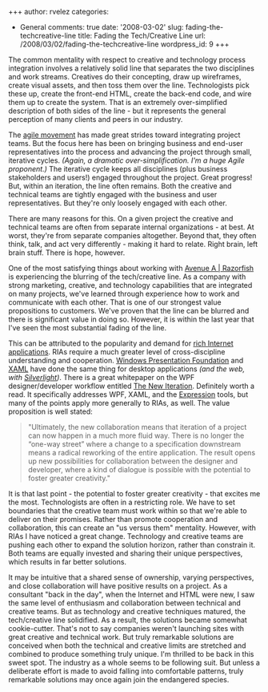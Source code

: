 +++
author: rvelez
categories:
- General
comments: true
date: '2008-03-02'
slug: fading-the-techcreative-line
title: Fading the Tech/Creative Line
url: /2008/03/02/fading-the-techcreative-line
wordpress_id: 9
+++


The common mentality with respect to creative and technology process integration involves a relatively solid line that separates the two disciplines and work streams.  Creatives do their concepting, draw up wireframes, create visual assets, and then toss them over the line.  Technologists pick these up, create the front-end HTML, create the back-end code, and wire them up to create the system.  That is an extremely over-simplified description of both sides of the line - but it represents the general perception of many clients and peers in our industry.

The [agile movement](http://agilemanifesto.org/principles.html) has made great strides toward integrating project teams.  But the focus here has been on bringing business and end-user representatives into the process and advancing the project through small, iterative cycles.  _(Again, a dramatic over-simplification.  I'm a huge Agile proponent.)_  The iterative cycle keeps all disciplines (plus business stakeholders and users!) engaged throughout the project.  Great progress!  But, within an iteration, the line often remains.  Both the creative and technical teams are tightly engaged with the business and user representatives.  But they're only loosely engaged with each other.

There are many reasons for this.  On a given project the creative and technical teams are often from separate internal organizations - at best.  At worst, they're from separate companies altogether.  Beyond that, they often think, talk, and act very differently - making it hard to relate.  Right brain, left brain stuff.  There is hope, however.

One of the most satisfying things about working with [Avenue A | Razorfish](http://avenuea-razorfish.com/) is experiencing the blurring of the tech/creative line.  As a company with strong marketing, creative, and technology capabilities that are integrated on many projects, we've learned through experience how to work and communicate with each other.  That is one of our strongest value propositions to customers.  We've proven that the line can be blurred and there is significant value in doing so.  However, it is within the last year that I've seen the most substantial fading of the line.

This can be attributed to the popularity and demand for [rich Internet applications](http://en.wikipedia.org/wiki/Rich_Internet_application).  RIAs require a much greater level of cross-discipline understanding and cooperation.  [Windows Presentation Foundation](http://msdn2.microsoft.com/en-us/library/aa663364.aspx) and [XAML](http://msdn2.microsoft.com/en-us/library/ms752059.aspx) have done the same thing for desktop applications _(and the web, with [Silverlight](http://silverlight.net/))_.  There is a great whitepaper on the WPF designer/developer workflow entitled [The New Iteration](http://windowsclient.net/wpf/white-papers/thenewiteration.aspx).  Definitely worth a read.  It specifically addresses WPF, XAML, and the [Expression](http://www.microsoft.com/expression/) tools, but many of the points apply more generally to RIAs, as well.  The value proposition is well stated:


<blockquote>"Ultimately, the new collaboration means that iteration of a project can now happen in a much more fluid way. There is no longer the “one-way street” where a change to a specification downstream means a radical reworking of the entire application. The result opens up new possibilities for collaboration between the designer and developer, where a kind of dialogue is possible with the potential to foster greater creativity."</blockquote>


It is that last point - the potential to foster greater creativity - that excites me the most.  Technologists are often in a restricting role.  We have to set boundaries that the creative team must work within so that we're able to deliver on their promises.  Rather than promote cooperation and collaboration, this can create an "us versus them" mentality.  However, with RIAs I have noticed a great change.  Technology and creative teams are pushing each other to expand the solution horizon, rather than constrain it.  Both teams are equally invested and sharing their unique perspectives, which results in far better solutions.

It may be intuitive that a shared sense of ownership, varying perspectives, and close collaboration will have positive results on a project.  As a consultant "back in the day", when the Internet and HTML were new, I saw the same level of enthusiasm and collaboration between technical and creative teams.  But as technology and creative techniques matured, the tech/creative line solidified.  As a result, the solutions became somewhat cookie-cutter.  That's not to say companies weren't launching sites with great creative and technical work.  But truly remarkable solutions are conceived when both the technical and creative limits are stretched and combined to produce something truly unique.  I'm thrilled to be back in this sweet spot.  The industry as a whole seems to be following suit.  But unless a deliberate effort is made to avoid falling into comfortable patterns, truly remarkable solutions may once again join the endangered species.
